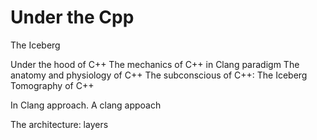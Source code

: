 # Under the Cpp
The Iceberg

Under the hood of C++
The mechanics of C++ in Clang paradigm
The anatomy and physiology of C++
The subconscious of C++: The Iceberg
Tomography of C++

In Clang approach.
A clang appoach

The architecture: layers
